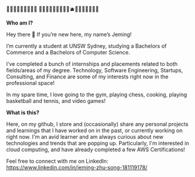 🍎🍓🍉🍑🍊🍯🧀🍌🍋 🥑🍈🍐🥝🍏🥦🥒🧊💧🫐🍇🍠🍣🥨🍪🍩🧋

**Who am I?**

Hey there 👋 If you’re new here, my name’s Jeming!

I’m currently a student at UNSW Sydney, studying a Bachelors of Commerce and a 
Bachelors of Computer Science.

I’ve completed a bunch of internships and placements related to both fields/areas of my degree.
Technology, Software Engineering, Startups, Consulting, and Finance are some of my interests
right now in the professional space!

In my spare time, I love going to the gym, playing chess, cooking, playing basketball and 
tennis, and video games!

**What is this?**

Here, on my github, I store and (occasionally) share any personal projects and learnings that 
I have worked on in the past, or currently working on right now. I'm an avid learner and am
always curious about new technologies and trends that are popping up. Particularly, I'm interested
in cloud computing, and have already completed a few AWS Certifications!

Feel free to connect with me on LinkedIn: https://www.linkedin.com/in/jeming-zhu-song-181119178/
